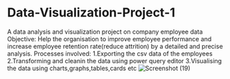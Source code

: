 # Data-Visualization-Project-1
A data analysis and visualization project on company employee data
Objective:
Help the organisation to improve employee performance and increase
employee retention rate(reduce attrition) by a detailed and 
precise analysis.
Processes involved:
1.Exporting the csv data of the employees
2.Transforming and cleanin the data using power query editor
3.Visualising the data using charts,graphs,tables,cards etc
![Screenshot (19)](https://github.com/anjushreesen/Data-Visualization-Project-1/assets/73659975/e6dc3515-c779-4be2-aedf-faf11ccfbd19)

